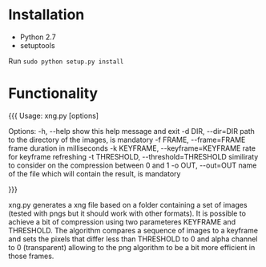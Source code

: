 Installation
============

 * Python 2.7
 * setuptools

 Run `sudo python setup.py install`

Functionality
=============
{{{
Usage: xng.py [options]

Options:
  -h, --help            show this help message and exit
  -d DIR, --dir=DIR     path to the directory of the images, is mandatory
  -f FRAME, --frame=FRAME
                        frame duration in milliseconds
  -k KEYFRAME, --keyframe=KEYFRAME
                        rate for keyframe refreshing
  -t THRESHOLD, --threshold=THRESHOLD
                        similiraty to consider on the compression between 0
                        and 1
  -o OUT, --out=OUT     name of the file which will contain the result, is
                        mandatory


}}}



xng.py generates a xng file based on a folder containing a set of images (tested with pngs but it should work with other formats). It is possible to achieve a bit of compression using two parameteres KEYFRAME and THRESHOLD. The algorithm compares a sequence of images to a keyframe and sets the pixels that differ less than THRESHOLD to 0 and alpha channel to 0 (transparent) allowing to the png algorithm to be a bit more efficient in those frames. 
